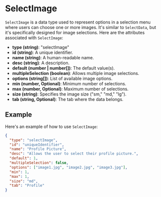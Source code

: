 # SelectImage

`SelectImage` is a data type used to represent options in a selection menu where users can choose one or more images. It's similar to `SelectData`, but it's specifically designed for image selections. Here are the attributes associated with `SelectImage`:

- **type (string)**: "selectImage"
- **id (string)**: A unique identifier.
- **name (string)**: A human-readable name.
- **desc (string)**: A description.
- **default (number | number[])**: The default value(s).
- **multipleSelection (boolean)**: Allows multiple image selections.
- **options (string[])**: List of available image options.
- **min (number, Optional)**: Minimum number of selections.
- **max (number, Optional)**: Maximum number of selections.
- **size (string)**: Specifies the image size ("sm," "md," "lg").
- **tab (string, Optional)**: The tab where the data belongs.

## Example

Here's an example of how to use `SelectImage`:

```json
{
  "type": "selectImage",
  "id": "uniqueIdentifier",
  "name": "Profile Picture",
  "desc": "Allows the user to select their profile picture.",
  "default": 1,
  "multipleSelection": false,
  "options": ["image1.jpg", "image2.jpg", "image3.jpg"],
  "min": 1,
  "max": 1,
  "size": "md",
  "tab": "Profile"
}
